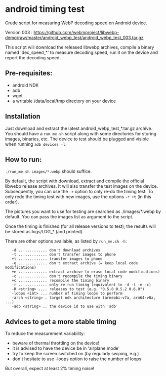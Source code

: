 # android timing test

 Crude script for measuring WebP decoding speed on Android device.

 Version 003 : https://github.com/webmproject/libwebp-demo/raw/master/android_webp_test/android_webp_test_003.tar.gz

 This script will download the released libwebp archives, compile a binary named
 'dec_speed_*' to measure decoding speed, run it on the device and report the
 decoding speed.

## Pre-requisites:
  * android NDK
  * adb
  * wget
  * a writable /data/local/tmp directory on your device

## Installation

  Just download and extract the latest android_webp_test_*.tar.gz archive.
  You should have a `run_me.sh` script along with some directories for
  storing images, binaries, etc.
  The device to test should be plugged and visible when running `adb devices -l`.

## How to run:

  `./run_me.sh images/*.webp` should suffice.

  By default, the script with download, extract and compile the official
  libwebp release archives. It will also transfer the test images on the
  device.
  Subsequently, you can use the `-r` option to only re-do the timing test.
  To only redo the timing test with new images, use the options `-r +t` (in
  this order).

  The pictures you want to use for testing are searched as ./images/*.webp
  by default. You can pass the images list as argument to the script.

  Once the timing is finished (for all release versions to test), the
  results will be stored as logs/LOG_* (and printed).

  There are other options available, as listed by `run_me.sh -h`:

```
   -d ............. don't download archives
   -t ............. don't transfer images to phone
   +t ............. transfer images to phone
   -e ............. don't extract archive (= keep local code modifications)
   +e ............. extract archive (= erase local code modifications)
   -c ............. don't recompile the timing binary
   +c ............. recompile the timing binary
   -r ............. only re-run timing (equivalent to -d -t -e -c)
   -R <string> .... releases to test (e.g. "0.5.0 0.5.2 0.6.0")
   -loops <int> ... number of timing loops to perform
   -arch <string> . target ndk architecture (armeabi-v7a, arm64-v8a, ...)
   -adb <string> .. the device id to use with 'adb'
```

## Advices to get a more stable timing

To reduce the measurement variability:

  * beware of thermal throttling on the device!
  * it is advised to have the device be in 'airplane mode' 
  * try to keep the screen switched on (by regularly swiping, e.g.)
  * don't hesitate to use -loops option to raise the number of loops

But overall, expect at least 2% timing noise!
